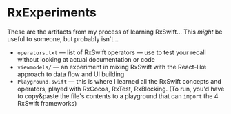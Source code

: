 # RxExperiments

These are the artifacts from my process of learning RxSwift… This _might_ be useful to someone, but probably isn't…

- `operators.txt` — list of RxSwift operators — use to test your recall without looking at actual documentation or code
- `viewmodels/` — an experiment in mixing RxSwift with the React-like approach to data flow and UI building
- `Playground.swift` — this is where I learned all the RxSwift concepts and operators, played with RxCocoa, RxTest, RxBlocking. (To run, you'd have to copy&paste the file's contents to a playground that can `import` the 4 RxSwift frameworks)
